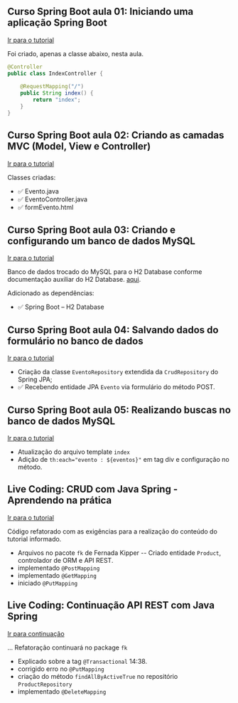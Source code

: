 ## Curso Spring Boot aula 01: Iniciando uma aplicação Spring Boot
<a href="https://www.youtube.com/watch?v=OHn1jLHGptw&list=PL8iIphQOyG-DHLpEx1TPItqJamy08fs1D">Ir para o tutorial</a>

Foi criado, apenas a classe abaixo, nesta aula.

```java
@Controller
public class IndexController {
	
	@RequestMapping("/")
	public String index() {
		return "index";
	}
}

```

## Curso Spring Boot aula 02: Criando as camadas MVC (Model, View e Controller)
<a href="https://www.youtube.com/watch?v=8nw7qeCr1MM&list=PL8iIphQOyG-DHLpEx1TPItqJamy08fs1D&index=2">Ir para o tutorial</a>

Classes criadas:

- :white_check_mark: Evento.java
- :white_check_mark: EventoController.java
- :white_check_mark: formEvento.html

## Curso Spring Boot aula 03: Criando e configurando um banco de dados MySQL
<a href="https://www.youtube.com/watch?v=FHRYijYhJYA&list=PL8iIphQOyG-DHLpEx1TPItqJamy08fs1D&index=3">Ir para o tutorial</a>

Banco de dados trocado do MySQL para o H2 Database conforme documentação auxiliar do H2 Database. [aqui](https://www.geeksforgeeks.org/spring-boot-h2-database/).

Adicionado as dependências:

- :white_check_mark: Spring Boot – H2 Database

## Curso Spring Boot aula 04: Salvando dados do formulário no banco de dados
[Ir para o tutorial](https://www.youtube.com/watch?v=miN5ygzFhtI)

- Criação da classe `EventoRepository` extendida da `CrudRepository` do Spring JPA;
- :white_check_mark: Recebendo entidade JPA `Evento` via formulário do método POST.

## Curso Spring Boot aula 05: Realizando buscas no banco de dados MySQL
[Ir para o tutorial](https://www.youtube.com/watch?v=1hMDBrvGpEY)

- Atualização do arquivo template `index`
- Adição de `th:each="evento : ${eventos}"` em tag div e configuração no método.

## Live Coding: CRUD com Java Spring - Aprendendo na prática
[Ir para o tutorial](https://www.youtube.com/watch?v=tP6wtEaCnSI&t=408s)

Código refatorado com as exigências para a realização do conteúdo do tutorial informado.
- Arquivos no pacote `fk` de Fernada Kipper
-- Criado entidade `Product`, controlador de ORM e API REST.
- implementado `@PostMapping`
- implementado `@GetMapping`
- iniciado `@PutMapping`

## Live Coding: Continuação API REST com Java Spring
[Ir para continuação](https://www.youtube.com/watch?v=HanaSiIlMVY)

... Refatoração continuará no package `fk`
- Explicado sobre a tag `@Transactional` 14:38.
- corrigido erro no `@PutMapping`
- criação do método `findAllByActiveTrue` no repositório `ProductRepository`
- implementado `@DeleteMapping`

